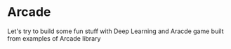 # Arcade
Let's try to build some fun stuff with Deep Learning and Aracde game built from examples of Arcade library
